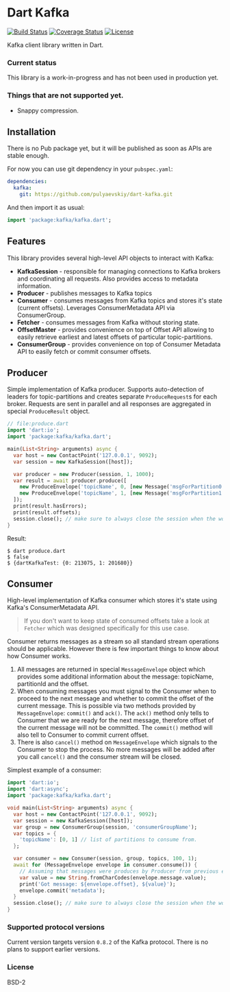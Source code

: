 # Dart Kafka

[![Build Status](https://img.shields.io/travis-ci/pulyaevskiy/dart-kafka.svg?branch=master&style=flat-square)](https://travis-ci.org/pulyaevskiy/dart-kafka)
[![Coverage Status](https://img.shields.io/coveralls/pulyaevskiy/dart-kafka.svg?branch=master&style=flat-square)](https://coveralls.io/github/pulyaevskiy/dart-kafka?branch=master)
[![License](https://img.shields.io/badge/license-BSD--2-blue.svg?style=flat-square)](https://raw.githubusercontent.com/pulyaevskiy/dart-kafka/master/LICENSE)

Kafka client library written in Dart.

### Current status

This library is a work-in-progress and has not been used in production yet.

### Things that are not supported yet.

* Snappy compression.

## Installation

There is no Pub package yet, but it will be published as soon as APIs are
stable enough.

For now you can use git dependency in your `pubspec.yaml`:

```yaml
dependencies:
  kafka:
    git: https://github.com/pulyaevskiy/dart-kafka.git
```

And then import it as usual:

```dart
import 'package:kafka/kafka.dart';
```

## Features

This library provides several high-level API objects to interact with Kafka:

* __KafkaSession__ - responsible for managing connections to Kafka brokers and
  coordinating all requests. Also provides access to metadata information.
* __Producer__ - publishes messages to Kafka topics
* __Consumer__ - consumes messages from Kafka topics and stores it's state (current
  offsets). Leverages ConsumerMetadata API via ConsumerGroup.
* __Fetcher__ - consumes messages from Kafka without storing state.
* __OffsetMaster__ - provides convenience on top of Offset API allowing to easily
  retrieve earliest and latest offsets of particular topic-partitions.
* __ConsumerGroup__ - provides convenience on top of Consumer Metadata API to easily
  fetch or commit consumer offsets.

## Producer

Simple implementation of Kafka producer. Supports auto-detection of leaders for
topic-partitions and creates separate `ProduceRequest`s for each broker.
Requests are sent in parallel and all responses are aggregated in special
`ProduceResult` object.

```dart
// file:produce.dart
import 'dart:io';
import 'package:kafka/kafka.dart';

main(List<String> arguments) async {
  var host = new ContactPoint('127.0.0.1', 9092);
  var session = new KafkaSession([host]);

  var producer = new Producer(session, 1, 1000);
  var result = await producer.produce([
    new ProduceEnvelope('topicName', 0, [new Message('msgForPartition0'.codeUnits)]),
    new ProduceEnvelope('topicName', 1, [new Message('msgForPartition1'.codeUnits)])
  ]);
  print(result.hasErrors);
  print(result.offsets);
  session.close(); // make sure to always close the session when the work is done.
}
```

Result:

```shell
$ dart produce.dart
$ false
$ {dartKafkaTest: {0: 213075, 1: 201680}}
```

## Consumer

High-level implementation of Kafka consumer which stores it's state using
Kafka's ConsumerMetadata API.

> If you don't want to keep state of consumed offsets take a look at `Fetcher`
> which was designed specifically for this use case.

Consumer returns messages as a stream so all standard stream operations
should be applicable. However there is few important things to know about how
Consumer works.

1. All messages are returned in special `MessageEnvelope` object which provides
  some additional information about the message: topicName, partitionId and the
  offset.
2. When consuming messages you must signal to the Consumer when to proceed to
  the next message and whether to commit the offset of the current message. This
  is possible via two methods provided by `MessageEnvelope`: `commit()` and
  `ack()`. The `ack()` method only tells to Consumer that we are ready for the
  next message, therefore offset of the current message will not be committed.
  The `commit()` method will also tell to Consumer to commit current offset.
3. There is also `cancel()` method on `MessageEnvelope` which signals to the
  Consumer to stop the process. No more messages will be added after you call
  `cancel()` and the consumer stream will be closed.

Simplest example of a consumer:

```dart
import 'dart:io';
import 'dart:async';
import 'package:kafka/kafka.dart';

void main(List<String> arguments) async {
  var host = new ContactPoint('127.0.0.1', 9092);
  var session = new KafkaSession([host]);
  var group = new ConsumerGroup(session, 'consumerGroupName');
  var topics = {
    'topicName': [0, 1] // list of partitions to consume from.
  };

  var consumer = new Consumer(session, group, topics, 100, 1);
  await for (MessageEnvelope envelope in consumer.consume()) {
    // Assuming that messages were produces by Producer from previous example.
    var value = new String.fromCharCodes(envelope.message.value);
    print('Got message: ${envelope.offset}, ${value}');
    envelope.commit('metadata');
  }
  session.close(); // make sure to always close the session when the work is done.
}
```


### Supported protocol versions

Current version targets version `0.8.2` of the Kafka protocol. There is no plans
to support earlier versions.

### License

BSD-2
